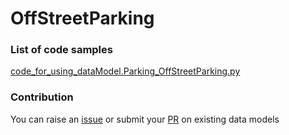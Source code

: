 # OffStreetParking

### List of code samples 

<!-- 50-List of code -->

<!-- [code entry](link) -->
[code_for_using_dataModel.Parking_OffStreetParking.py](https://github.com/smart-data-models/dataModel.Parking/blob/master/OffStreetParking/code/code_for_using_dataModel.Parking_OffStreetParking.py)


<!-- /50-List of code -->

### Contribution
You can raise an [issue](https://github.com/smart-data-models/dataModel.Parking/issues) or submit your [PR](https://github.com/smart-data-models/dataModel.Parking/pulls) on existing data models
